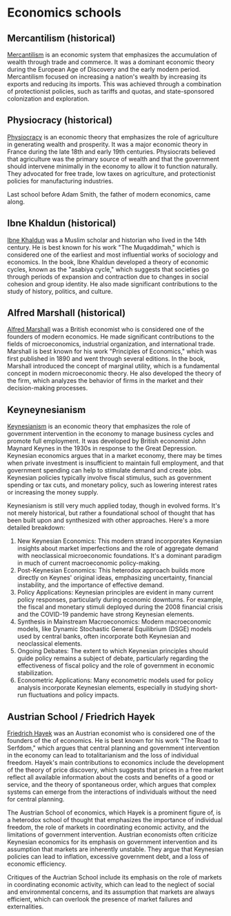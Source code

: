 # Economics schools

## Mercantilism (historical)

[Mercantilism](https://en.wikipedia.org/wiki/Mercantilism) is an economic system that emphasizes the accumulation of wealth through trade and commerce. It was a dominant economic theory during the European Age of Discovery and the early modern period. Mercantilism focused on increasing a nation's wealth by increasing its exports and reducing its imports. This was achieved through a combination of protectionist policies, such as tariffs and quotas, and state-sponsored colonization and exploration.

## Physiocracy (historical)

[Physiocracy](https://en.wikipedia.org/wiki/Physiocracy) is an economic theory that emphasizes the role of agriculture in generating wealth and prosperity. It was a major economic theory in France during the late 18th and early 19th centuries. Physiocrats believed that agriculture was the primary source of wealth and that the government should intervene minimally in the economy to allow it to function naturally. They advocated for free trade, low taxes on agriculture, and protectionist policies for manufacturing industries.

Last school before Adam Smith, the father of modern economics, came along.

## Ibne Khaldun (historical)

[Ibne Khaldun](https://en.wikipedia.org/wiki/Ibn_Khaldun) was a Muslim scholar and historian who lived in the 14th century. He is best known for his work "The Muqaddimah," which is considered one of the earliest and most influential works of sociology and economics. In the book, Ibne Khaldun developed a theory of economic cycles, known as the "asabiya cycle," which suggests that societies go through periods of expansion and contraction due to changes in social cohesion and group identity. He also made significant contributions to the study of history, politics, and culture.

## Alfred Marshall (historical)

[Alfred Marshall](https://en.wikipedia.org/wiki/Alfred_Marshall) was a British economist who is considered one of the founders of modern economics. He made significant contributions to the fields of microeconomics, industrial organization, and international trade. Marshall is best known for his work "Principles of Economics," which was first published in 1890 and went through several editions. In the book, Marshall introduced the concept of marginal utility, which is a fundamental concept in modern microeconomic theory. He also developed the theory of the firm, which analyzes the behavior of firms in the market and their decision-making processes.

## Keyneynesianism

[Keynesianism](https://en.wikipedia.org/wiki/Keynesian_economics) is an economic theory that emphasizes the role of government intervention in the economy to manage business cycles and promote full employment. It was developed by British economist John Maynard Keynes in the 1930s in response to the Great Depression. Keynesian economics argues that in a market economy, there may be times when private investment is insufficient to maintain full employment, and that government spending can help to stimulate demand and create jobs. Keynesian policies typically involve fiscal stimulus, such as government spending or tax cuts, and monetary policy, such as lowering interest rates or increasing the money supply.

Keynesianism is still very much applied today, though in evolved forms. It's not merely historical, but rather a foundational school of thought that has been built upon and synthesized with other approaches. Here's a more detailed breakdown:
1.  New Keynesian Economics:
    This modern strand incorporates Keynesian insights about market imperfections and the role of aggregate demand with neoclassical microeconomic foundations. It's a dominant paradigm in much of current macroeconomic policy-making.
2.  Post-Keynesian Economics:
    This heterodox approach builds more directly on Keynes' original ideas, emphasizing uncertainty, financial instability, and the importance of effective demand.
3.  Policy Applications:
    Keynesian principles are evident in many current policy responses, particularly during economic downturns. For example, the fiscal and monetary stimuli deployed during the 2008 financial crisis and the COVID-19 pandemic have strong Keynesian elements.
4.  Synthesis in Mainstream Macroeconomics:
    Modern macroeconomic models, like Dynamic Stochastic General Equilibrium (DSGE) models used by central banks, often incorporate both Keynesian and neoclassical elements.
5.  Ongoing Debates:
    The extent to which Keynesian principles should guide policy remains a subject of debate, particularly regarding the effectiveness of fiscal policy and the role of government in economic stabilization.
6.  Econometric Applications:
    Many econometric models used for policy analysis incorporate Keynesian elements, especially in studying short-run fluctuations and policy impacts.

## Austrian School / Friedrich Hayek

[Friedrich Hayek](https://en.wikipedia.org/wiki/Friedrich_Hayek) was an Austrian economist who is considered one of the founders of the  of economics. He is best known for his work "The Road to Serfdom," which argues that central planning and government intervention in the economy can lead to totalitarianism and the loss of individual freedom. Hayek's main contributions to economics include the development of the theory of price discovery, which suggests that prices in a free market reflect all available information about the costs and benefits of a good or service, and the theory of spontaneous order, which argues that complex systems can emerge from the interactions of individuals without the need for central planning.

The Austrian School of economics, which Hayek is a prominent figure of, is a heterodox school of thought that emphasizes the importance of individual freedom, the role of markets in coordinating economic activity, and the limitations of government intervention. Austrian economists often criticize Keynesian economics for its emphasis on government intervention and its assumption that markets are inherently unstable. They argue that Keynesian policies can lead to inflation, excessive government debt, and a loss of economic efficiency.

Critiques of the Auctrian School include its emphasis on the role of markets in coordinating economic activity, which can lead to the neglect of social and environmental concerns, and its assumption that markets are always efficient, which can overlook the presence of market failures and externalities.

